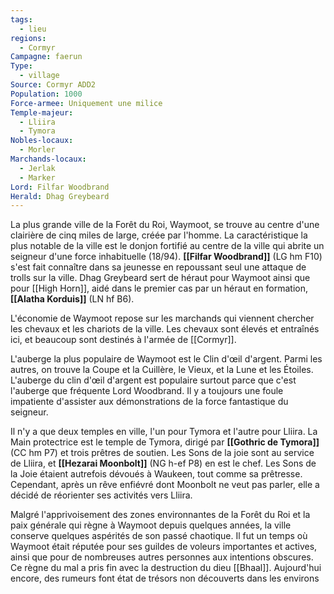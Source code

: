 ```yaml
---
tags:
  - lieu
regions:
  - Cormyr
Campagne: faerun
Type:
  - village
Source: Cormyr ADD2
Population: 1000
Force-armee: Uniquement une milice
Temple-majeur:
  - Lliira
  - Tymora
Nobles-locaux:
  - Morler
Marchands-locaux:
  - Jerlak
  - Marker
Lord: Filfar Woodbrand
Herald: Dhag Greybeard
---
```

La plus grande ville de la Forêt du Roi, Waymoot, se trouve au centre d'une clairière de cinq miles de large, créée par l'homme. La caractéristique la plus notable de la ville est le donjon fortifié au centre de la ville qui abrite un seigneur d'une force inhabituelle (18/94). **[[Filfar Woodbrand]]** (LG hm F10) s'est fait connaître dans sa jeunesse en repoussant seul une attaque de trolls sur la ville. Dhag Greybeard sert de héraut pour Waymoot ainsi que pour [[High Horn]], aidé dans le premier cas par un héraut en formation, **[[Alatha Korduis]]** (LN hf B6).

L'économie de Waymoot repose sur les marchands qui viennent chercher les chevaux et les chariots de la ville. Les chevaux sont élevés et entraînés ici, et beaucoup sont destinés à l'armée de [[Cormyr]].

L'auberge la plus populaire de Waymoot est le Clin d'œil d'argent. Parmi les autres, on trouve la Coupe et la Cuillère, le Vieux, et la Lune et les Étoiles. L'auberge du clin d'œil d'argent est populaire surtout parce que c'est l'auberge que fréquente Lord Woodbrand. Il y a toujours une foule impatiente d'assister aux démonstrations de la force fantastique du seigneur.

Il n'y a que deux temples en ville, l'un pour Tymora et l'autre pour Lliira. La Main protectrice est le temple de Tymora, dirigé par **[[Gothric de Tymora]]** (CC hm P7) et trois prêtres de soutien. Les Sons de la joie sont au service de Lliira, et **[[Hezarai Moonbolt]]** (NG h-ef P8) en est le chef. Les Sons de la Joie étaient autrefois dévoués à Waukeen, tout comme sa prêtresse. Cependant, après un rêve enfiévré dont Moonbolt ne veut pas parler, elle a décidé de réorienter ses activités vers Lliira.

Malgré l'apprivoisement des zones environnantes de la Forêt du Roi et la paix générale qui règne à Waymoot depuis quelques années, la ville conserve quelques aspérités de son passé chaotique. Il fut un temps où Waymoot était réputée pour ses guildes de voleurs importantes et actives, ainsi que pour de nombreuses autres personnes aux intentions obscures. Ce règne du mal a pris fin avec la destruction du dieu [[Bhaal]]. Aujourd'hui encore, des rumeurs font état de trésors non découverts dans les environs